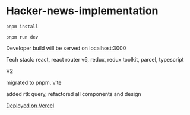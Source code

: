 # Hacker-news-implementation

```
pnpm install
```

```
pnpm run dev
```

Developer build will be served on localhost:3000

Tech stack: react, react router v6, redux, redux toolkit, parcel, typescript

V2

migrated to pnpm, vite

added rtk query, refactored all components and design

[Deployed on Vercel](https://cowboynews.vercel.app/)
